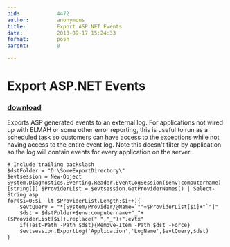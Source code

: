 ```yaml
---
pid:            4472
author:         anonymous
title:          Export ASP.NET Events
date:           2013-09-17 15:24:33
format:         posh
parent:         0

---
```


# Export ASP.NET Events

### [download](//scripts/4472.ps1)

Exports ASP generated events to an external log. For applications not wired up with ELMAH or some other error reporting, this is useful to run as a scheduled task so customers can have access to the exceptions while not having access to the entire event log. Note this doesn't filter by application so the log will contain events for every application on the server.

```posh
# Include trailing backslash
$dstFolder = "D:\SomeExportDirectory\"
$evtsession = New-Object System.Diagnostics.Eventing.Reader.EventLogSession($env:computername)
[string[]] $ProviderList = $evtsession.GetProviderNames() | Select-String asp 
for($i=0;$i -lt $ProviderList.Length;$i++){ 
    $evtQuery = "*[System/Provider/@Name=`""+$ProviderList[$i]+"`"]"
    $dst = $dstFolder+$env:computername+"_"+($ProviderList[$i]).replace(" ","_")+".evtx"
    if(Test-Path -Path $dst){Remove-Item -Path $dst -Force}
    $evtsession.ExportLog('Application','LogName',$evtQuery,$dst)
}
```
